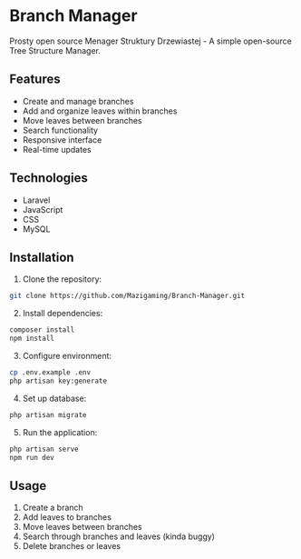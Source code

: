 # Branch Manager

Prosty open source Menager Struktury Drzewiastej - A simple open-source Tree Structure Manager.

## Features

- Create and manage branches
- Add and organize leaves within branches
- Move leaves between branches
- Search functionality
- Responsive interface
- Real-time updates

## Technologies

- Laravel
- JavaScript
- CSS
- MySQL

## Installation

1. Clone the repository:
```bash
git clone https://github.com/Mazigaming/Branch-Manager.git
```

2. Install dependencies:
```bash
composer install
npm install
```

3. Configure environment:
```bash
cp .env.example .env
php artisan key:generate
```

4. Set up database:
```bash
php artisan migrate
```

5. Run the application:
```bash
php artisan serve
npm run dev
```

## Usage

1. Create a branch
2. Add leaves to branches
3. Move leaves between branches
4. Search through branches and leaves (kinda buggy)
5. Delete branches or leaves



